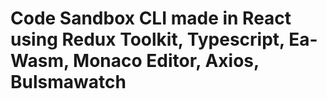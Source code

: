 # Code Sandbox CLI made in React using Redux Toolkit, Typescript, Ea-Wasm, Monaco Editor, Axios, Bulsmawatch

